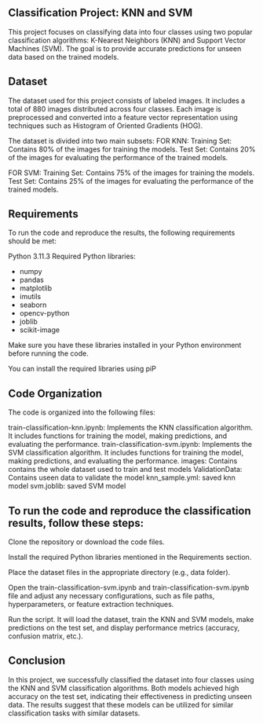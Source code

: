 ## Classification Project: KNN and SVM
This project focuses on classifying data into four classes using two popular classification algorithms: K-Nearest Neighbors (KNN) and Support Vector Machines (SVM). The goal is to provide accurate predictions for unseen data based on the trained models.

## Dataset
The dataset used for this project consists of labeled images. It includes a total of 880 images distributed across four classes. Each image is preprocessed and converted into a feature vector representation using techniques such as Histogram of Oriented Gradients (HOG).

The dataset is divided into two main subsets:
FOR KNN:
Training Set: Contains 80% of the images for training the models.
Test Set: Contains 20% of the images for evaluating the performance of the trained models. 

FOR SVM:
Training Set: Contains 75% of the images for training the models.
Test Set: Contains 25% of the images for evaluating the performance of the trained models. 


## Requirements
To run the code and reproduce the results, the following requirements should be met:

Python 3.11.3
Required Python libraries:

- numpy
- pandas
- matplotlib
- imutils
- seaborn
- opencv-python
- joblib
- scikit-image

Make sure you have these libraries installed in your Python environment before running the code.

You can install the required libraries using piP

## Code Organization

The code is organized into the following files:

train-classification-knn.ipynb: Implements the KNN classification algorithm. It includes functions for training the model, making predictions, and evaluating the performance.
train-classification-svm.ipynb: Implements the SVM classification algorithm. It includes functions for training the model, making predictions, and evaluating the performance.
images: Contains contains the whole dataset used to train and test models
ValidationData: Contains useen data to validate the model
knn_sample.yml: saved knn model
svm.joblib: saved SVM model

## To run the code and reproduce the classification results, follow these steps:

Clone the repository or download the code files.

Install the required Python libraries mentioned in the Requirements section.

Place the dataset files in the appropriate directory (e.g., data folder).

Open the train-classification-svm.ipynb and  train-classification-svm.ipynb file and adjust any necessary configurations, such as file paths, hyperparameters, or feature extraction techniques.

Run the  script. It will load the dataset, train the KNN and SVM models, make predictions on the test set, and display performance metrics (accuracy, confusion matrix, etc.).

## Conclusion
In this project, we successfully classified the dataset into four classes using the KNN and SVM classification algorithms. Both models achieved high accuracy on the test set, indicating their effectiveness in predicting unseen data. The results suggest that these models can be utilized for similar classification tasks with similar datasets.